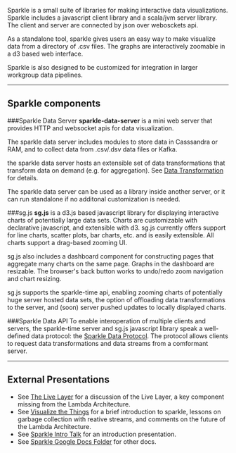Sparkle is a small suite of libraries for making interactive data visualizations.
Sparkle includes a javascript client library and a scala/jvm server library.
The client and server are connected by json over webosckets api. 

As a standalone tool, sparkle gives users an easy way to make visualize data from a directory of .csv files.
The graphs are interactively zoomable in a d3 based web interface.

Sparkle is also designed to be customized for integration in larger workgroup data pipelines.

----

Sparkle components 
----

###Sparkle Data Server 
**sparkle-data-server** is a mini web server that provides HTTP and websocket apis for data visualization.

The sparkle data server includes modules to store data in Casssandra or RAM, 
and to collect data from .csv/.dsv data files or Kafka.

the sparkle data server hosts an extensible set of data transformations that transform data on demand 
(e.g. for aggregation). See [Data Transformation](/doc/DataTransformation.html) for details.

The sparkle data server can be used as a library inside another server, 
or it can run standalone if no additonal customization is needed.

###sg.js 
**sg.js** is a d3.js based javascript library for displaying interactive charts of potentially large data sets.  Charts are customizable with declarative javascript, and extensible with d3. sg.js currently offers support for line charts, scatter plots, bar charts, etc. and is easily extensible. All charts support a drag-based zooming UI.

sg.js also includes a dashboard component for constructing pages that aggregate many charts on the same page. Graphs in the dashboard are resizable. The browser's back button works to undo/redo zoom navigation and chart resizing.

sg.js supports the sparkle-time api, enabling zooming charts of potentially huge server hosted data sets, the option of offloading data transformations to the server, and (soon) server pushed updates to locally displayed charts.

###Sparkle Data API
To enable interoperation of multiple clients and servers, 
the sparkle-time server and sg.js javascript library speak a well-defined data protocol: 
the [Sparkle Data Protocol](https://docs.google.com/document/d/1OvRxFbTzjuLSh7J3NXEM3jNQKxCCiBEfKr5fE6EeBJk/pub). 
The protocol allows clients to request data transformations and data streams from a comformant server.

----

External Presentations 
----

* See [The Live Layer](https://docs.google.com/presentation/d/16onrz3i4aUORHxnKwdbX9mk9UgG9JJyq6eO4qDeZSn0) for a discussion of the Live Layer,
a key component missing from the Lambda Architecture.
* See [Visualize the Things](https://docs.google.com/presentation/d/1YGeO2FEvdjGgSRihxU5HdEDdktBbv7mfYDtVAxW0FKU) for a brief introduction to sparkle, lessons on garbage collection with reative streams, and comments on the future of the Lambda Architecture.
*  See [Sparkle Intro Talk](https://docs.google.com/presentation/d/1j704Lcj7HhL1O6K2sOYdQeDyhQ_porkbur7UOkKeD50) for an introduction presentation.
* See [Sparkle Google Docs Folder](https://drive.google.com/folderview?id=0B6uZet2ug3aKfm9KRTdXcFZUc3o2UnFyU3FscWk2T2pNazdoR1AzMlZiU3lLRXFILXJHdlU) for other docs.

